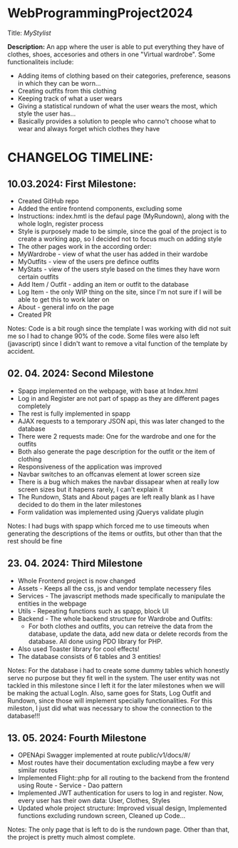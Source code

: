 # WebProgrammingProject2024

Title: *MyStylist*

**Description:** An app where the user is able to put everything they have of clothes, shoes, accesories and others in one "Virtual wardrobe". Some functionaliteis include:
- Adding items of clothing based on their categories, preference, seasons in which they can be worn...
- Creating outfits from this clothing
- Keeping track of what a user wears
- Giving a statistical rundown of what the user wears the most, which style the user has...
- Basically provides a solution to people who canno't choose what to wear and always forget which clothes they have

# CHANGELOG TIMELINE:

## 10.03.2024: First Milestone:
- Created GitHub repo
- Added the entire frontend components, excluding some
-   Instructions: index.hmtl is the defaul page (MyRundown), along with the whole logIn, register process
-   Style is purposely made to be simple, since the goal of the project is to create a working app, so I decided not to focus much on adding style
-   The other pages work in the according order:
-   MyWardrobe - view of what the user has added in their wardobe
-   MyOutfits - view of the users pre defince outfits
-   MyStats - view of the users style based on the times they have worn certain outfits
-   Add Item / Outfit - adding an item or outfit to the database
-   Log Item - the only WIP thing on the site, since I'm not sure if I will be able to get this to work later on
-   About - general info on the page
- Created PR

Notes: Code is a bit rough since the template I was working with did not suit me so I had to change 90% of the code. Some files were also left (javascript) since I didn't  want to remove a vital function of the template by accident.


## 02. 04. 2024: Second Milestone
- Spapp implemented on the webpage, with base at Index.html
- Log in and Register are not part of spapp as they are different pages completely
- The rest is fully implemented in spapp
- AJAX requests to a temporary JSON api, this was later changed to the database
- There were 2 requests made: One for the wardrobe and one for the outfits
- Both also generate the page description for the outfit or the item of clothing
- Responsiveness of the application was improved
- Navbar switches to an offcanvas element at lower screen size
- There is a bug which makes the navbar dissapear when at really low screen sizes but it hapens rarely, I can't explain it
- The Rundown, Stats and About pages are left really blank as I have decided to do them in the later milestones
- Form validation was implemented using jQuerys validate plugin

Notes: I had bugs with spapp which forced me to use timeouts when generating the descriptions of the items or outfits, but other than that the rest should be fine

## 23. 04. 2024: Third Milestone
- Whole Frontend project is now changed
- Assets - Keeps all the css, js and vendor template necessery files
- Services - The javascript methods made specifically to manipulate the entities in the webpage
- Utils - Repeating functions such as spapp, block UI
- Backend - The whole backend structure for Wardrobe and Outfits:
    - For both clothes and outfits, you can retreive the data from the database, update the data, add new data or delete records from the database. All done using PDO library for PHP.
- Also used Toaster library for cool effects!
- The database consists of 6 tables and 3 entities!

Notes: For the database i had to create some dummy tables which honestly serve no purpose but they fit well in the system. The user entity was not tackled in this milestone since I left it for the later milestones when we will be making the actual LogIn. Also, same goes for Stats, Log Outfit and Rundown, since those will implement specially functionalities. For this mileston, I just did what was necessary to show the connection to the database!!!

## 13. 05. 2024: Fourth Milestone
- OPENApi Swagger implemented at route public/v1/docs/#/
- Most routes have their documentation excluding maybe a few very similar routes
- Implemented Flight::php for all routing to the backend from the frontend using Route - Service - Dao pattern
- Implemented JWT authentication for users to log in and register. Now, every user has their own data: User, Clothes, Styles
- Updated whole project structure: Improved visual design, Implemented functions excluding rundown screen, Cleaned up Code...

Notes: The only page that is left to do is the rundown page. Other than that, the project is pretty much almost complete.